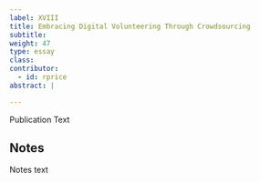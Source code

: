 ```yaml
---
label: XVIII
title: Embracing Digital Volunteering Through Crowdsourcing
subtitle:
weight: 47
type: essay
class:
contributor:
  - id: rprice  
abstract: |

---
```


Publication Text

## Notes

Notes text
